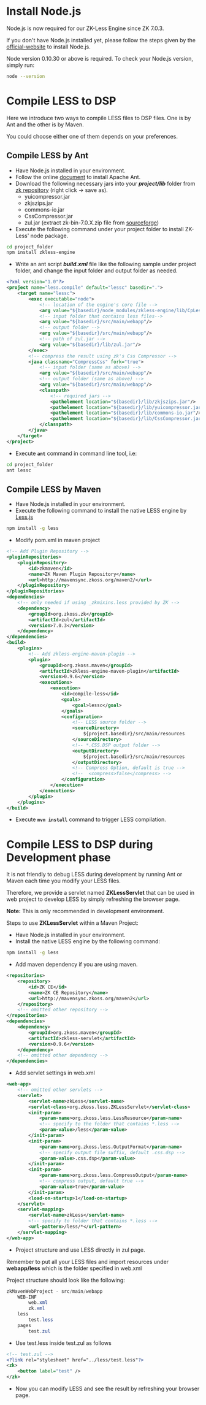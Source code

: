 # Install Node.js

Node.js is now required for our ZK-Less Engine since ZK 7.0.3.

If you don't have Node.js installed yet, please follow the steps given
by the [official-website](http://nodejs.org/) to install Node.js.

Node version 0.10.30 or above is required. To check your Node.js
version, simply run:

```bash
node --version
```

# Compile LESS to DSP

Here we introduce two ways to compile LESS files to DSP files. One is by
Ant and the other is by Maven.

You could choose either one of them depends on your preferences.

## Compile LESS by Ant

- Have Node.js installed in your environment.
- Follow the online
  [document](http://ant.apache.org/manual/install.html) to install
  Apache Ant.
- Download the following necessary jars into your ***project/lib***
  folder from [zk
  repository](https://github.com/zkoss/zk/tree/7.0-Stable/dist/lib/ext)
  (right click -\> save as).
  - yuicompressor.jar
  - zkjszips.jar
  - commons-io.jar
  - CssCompressor.jar
  - zul.jar (extract zk-bin-7.0.X.zip file from
    [sourceforge](http://sourceforge.net/projects/zk1/files/ZK/))
- Execute the following command under your project folder to install
  ZK-Less' node package.

```bash
cd project_folder
npm install zkless-engine
```

- Write an ant script ***build.xml*** file like the following sample
  under project folder, and change the input folder and output folder as
  needed.

```xml
<?xml version="1.0"?>
<project name="less.compile" default="lessc" basedir=".">
    <target name="lessc">
        <exec executable="node">
            <!-- location of the engine's core file -->
            <arg value="${basedir}/node_modules/zkless-engine/lib/CpLess.js"/>
            <!-- input folder that contains less files-->
            <arg value="${basedir}/src/main/webapp"/>
            <!-- output folder -->
            <arg value="${basedir}/src/main/webapp"/>
            <!-- path of zul.jar -->
            <arg value="${basedir}/lib/zul.jar"/>
        </exec>
        <!-- compress the result using zk's Css Compressor -->
        <java classname="CompressCss" fork="true">
            <!-- input folder (same as above) -->
            <arg value="${basedir}/src/main/webapp"/>
            <!-- output folder (same as above) -->
            <arg value="${basedir}/src/main/webapp"/>
            <classpath>
                <!-- required jars -->
                <pathelement location="${basedir}/lib/zkjszips.jar"/>
                <pathelement location="${basedir}/lib/yuicompressor.jar"/>
                <pathelement location="${basedir}/lib/commons-io.jar"/>
                <pathelement location="${basedir}/lib/CssCompressor.jar"/>
            </classpath>
        </java>
    </target>
</project>
```

- Execute **`ant`** command in command line tool, i.e:

```bash
cd project_folder
ant lessc
```

## Compile LESS by Maven

- Have Node.js installed in your environment.
- Execute the following command to install the native LESS engine by
  [Less.js](http://lesscss.org/)

```bash
npm install -g less
```

- Modify pom.xml in maven project

```xml
<!-- Add Plugin Repository -->
<pluginRepositories>
    <pluginRepository>
        <id>zkmaven</id>
        <name>ZK Maven Plugin Repository</name>
        <url>http://mavensync.zkoss.org/maven2/</url>
    </pluginRepository>
</pluginRepositories>
<dependencies>
    <!-- only needed if using _zkmixins.less provided by ZK -->
    <dependency>
        <groupId>org.zkoss.zk</groupId>
        <artifactId>zul</artifactId>
        <version>7.0.3</version>
    </dependency>
</dependencies>
<build>
    <plugins>
        <!-- Add zkless-engine-maven-plugin -->
        <plugin>
            <groupId>org.zkoss.maven</groupId>
            <artifactId>zkless-engine-maven-plugin</artifactId>
            <version>0.9.6</version>
            <executions>
                <execution>
                    <id>compile-less</id>
                    <goals>
                        <goal>lessc</goal>
                    </goals>
                    <configuration>
                        <!-- LESS source folder -->
                        <sourceDirectory>
                            ${project.basedir}/src/main/resources
                        </sourceDirectory>
                        <!-- *.CSS.DSP output folder -->
                        <outputDirectory>
                            ${project.basedir}/src/main/resources
                        </outputDirectory>
                        <!-- Compress Option, default is true -->
                        <!--  <compress>false</compress> -->
                    </configuration>
                </execution>
            </executions>
        </plugin>
    </plugins>
</build>
```

- Execute **`mvn install`** command to trigger LESS compilation.

# Compile LESS to DSP during Development phase

It is not friendly to debug LESS during development by running Ant or
Maven each time you modify your LESS files.

Therefore, we provide a servlet named **ZKLessServlet** that can be used
in web project to develop LESS by simply refreshing the browser page.

**Note:** This is only recommended in development environment.

Steps to use **ZKLessServlet** within a Maven Project:

- Have Node.js installed in your environment.
- Install the native LESS engine by the following command:

```bash
npm install -g less
```

- Add maven dependency if you are using maven.

```xml
<repositories>
    <repository>
        <id>ZK CE</id>
        <name>ZK CE Repository</name>
        <url>http://mavensync.zkoss.org/maven2</url>
    </repository>
    <!-- omitted other repository -->
</repositories>
<dependencies>
    <dependency>
        <groupId>org.zkoss.maven</groupId>
        <artifactId>zkless-servlet</artifactId>
        <version>0.9.6</version>
    </dependency>
    <!-- omitted other dependency -->
</dependencies>
```

- Add servlet settings in web.xml

```xml
<web-app>
    <!-- omitted other servlets -->
    <servlet>
        <servlet-name>zkLess</servlet-name>
        <servlet-class>org.zkoss.less.ZKLessServlet</servlet-class>
        <init-param>
            <param-name>org.zkoss.less.LessResource</param-name>
            <!-- specify to the folder that contains *.less -->
            <param-value>/less</param-value>
        </init-param>
        <init-param>
            <param-name>org.zkoss.less.OutputFormat</param-name>
            <!-- specify output file suffix, default .css.dsp -->
            <param-value>.css.dsp</param-value>
        </init-param>
        <init-param>
            <param-name>org.zkoss.less.CompressOutput</param-name>
            <!-- compress output, default true -->
            <param-value>true</param-value>
        </init-param>
        <load-on-startup>1</load-on-startup>
    </servlet>
    <servlet-mapping>
        <servlet-name>zkLess</servlet-name>
        <!-- specify to folder that contains *.less -->
        <url-pattern>/less/*</url-pattern>
    </servlet-mapping>
</web-app>
```

- Project structure and use LESS directly in zul page.

  
Remember to put all your LESS files and import resources under
**webapp/less** which is the folder specified in web.xml

Project structure should look like the following:

```java
zkMavenWebProject - src/main/webapp
    WEB-INF
        web.xml
        zk.xml
    less
        test.less
    pages
        test.zul
```

- Use test.less inside test.zul as follows

```xml
<!-- test.zul -->
<?link rel="stylesheet" href="../less/test.less"?>
<zk>
    <button label="test" />
</zk>
```

- Now you can modify LESS and see the result by refreshing your browser
  page.


